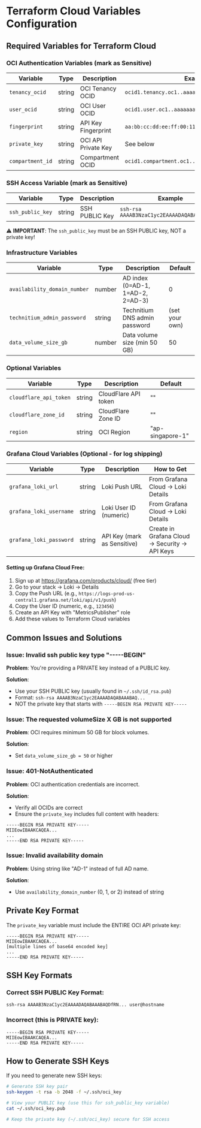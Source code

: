 # Terraform Cloud Variables Configuration

## Required Variables for Terraform Cloud

### OCI Authentication Variables (mark as Sensitive)

| Variable | Type | Description | Example |
|----------|------|-------------|---------|
| `tenancy_ocid` | string | OCI Tenancy OCID | `ocid1.tenancy.oc1..aaaaaaaaxxx` |
| `user_ocid` | string | OCI User OCID | `ocid1.user.oc1..aaaaaaaaxxx` |
| `fingerprint` | string | API Key Fingerprint | `aa:bb:cc:dd:ee:ff:00:11:22:33:44:55:66:77:88:99` |
| `private_key` | string | OCI API Private Key | See below |
| `compartment_id` | string | Compartment OCID | `ocid1.compartment.oc1..aaaaaaaaxxx` |

### SSH Access Variable (mark as Sensitive)

| Variable | Type | Description | Example |
|----------|------|-------------|---------|
| `ssh_public_key` | string | SSH PUBLIC Key | `ssh-rsa AAAAB3NzaC1yc2EAAAADAQABAAABAQ...` |

⚠️ **IMPORTANT**: The `ssh_public_key` must be an SSH PUBLIC key, NOT a private key!

### Infrastructure Variables

| Variable | Type | Description | Default |
|----------|------|-------------|---------|
| `availability_domain_number` | number | AD index (0=AD-1, 1=AD-2, 2=AD-3) | 0 |
| `technitium_admin_password` | string | Technitium DNS admin password | (set your own) |
| `data_volume_size_gb` | number | Data volume size (min 50 GB) | 50 |

### Optional Variables

| Variable | Type | Description | Default |
|----------|------|-------------|---------|
| `cloudflare_api_token` | string | CloudFlare API token | "" |
| `cloudflare_zone_id` | string | CloudFlare Zone ID | "" |
| `region` | string | OCI Region | "ap-singapore-1" |

### Grafana Cloud Variables (Optional - for log shipping)

| Variable | Type | Description | How to Get |
|----------|------|-------------|------------|
| `grafana_loki_url` | string | Loki Push URL | From Grafana Cloud → Loki Details |
| `grafana_loki_username` | string | Loki User ID (numeric) | From Grafana Cloud → Loki Details |
| `grafana_loki_password` | string | API Key (mark as Sensitive) | Create in Grafana Cloud → Security → API Keys |

#### Setting up Grafana Cloud Free:
1. Sign up at https://grafana.com/products/cloud/ (free tier)
2. Go to your stack → Loki → Details
3. Copy the Push URL (e.g., `https://logs-prod-us-central1.grafana.net/loki/api/v1/push`)
4. Copy the User ID (numeric, e.g., `123456`)
5. Create an API Key with "MetricsPublisher" role
6. Add these values to Terraform Cloud variables

## Common Issues and Solutions

### Issue: Invalid ssh public key type "-----BEGIN"
**Problem**: You're providing a PRIVATE key instead of a PUBLIC key.

**Solution**: 
- Use your SSH PUBLIC key (usually found in `~/.ssh/id_rsa.pub`)
- Format: `ssh-rsa AAAAB3NzaC1yc2EAAAADAQABAAABAQ...`
- NOT the private key that starts with `-----BEGIN RSA PRIVATE KEY-----`

### Issue: The requested volumeSize X GB is not supported
**Problem**: OCI requires minimum 50 GB for block volumes.

**Solution**: 
- Set `data_volume_size_gb = 50` or higher

### Issue: 401-NotAuthenticated
**Problem**: OCI authentication credentials are incorrect.

**Solution**: 
- Verify all OCIDs are correct
- Ensure the `private_key` includes full content with headers:
```
-----BEGIN RSA PRIVATE KEY-----
MIIEowIBAAKCAQEA...
...
-----END RSA PRIVATE KEY-----
```

### Issue: Invalid availability domain
**Problem**: Using string like "AD-1" instead of full AD name.

**Solution**: 
- Use `availability_domain_number` (0, 1, or 2) instead of string

## Private Key Format

The `private_key` variable must include the ENTIRE OCI API private key:

```
-----BEGIN RSA PRIVATE KEY-----
MIIEowIBAAKCAQEA...
[multiple lines of base64 encoded key]
...
-----END RSA PRIVATE KEY-----
```

## SSH Key Formats

### Correct SSH PUBLIC Key Format:
```
ssh-rsa AAAAB3NzaC1yc2EAAAADAQABAAABAQDfRN... user@hostname
```

### Incorrect (this is PRIVATE key):
```
-----BEGIN RSA PRIVATE KEY-----
MIIEowIBAAKCAQEA...
-----END RSA PRIVATE KEY-----
```

## How to Generate SSH Keys

If you need to generate new SSH keys:

```bash
# Generate SSH key pair
ssh-keygen -t rsa -b 2048 -f ~/.ssh/oci_key

# View your PUBLIC key (use this for ssh_public_key variable)
cat ~/.ssh/oci_key.pub

# Keep the private key (~/.ssh/oci_key) secure for SSH access
```